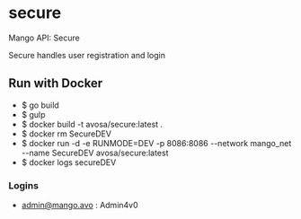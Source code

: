 # secure
Mango API: Secure

Secure handles user registration and login

## Run with Docker
* $ go build
* $ gulp
* $ docker build -t avosa/secure:latest .
* $ docker rm SecureDEV
* $ docker run -d -e RUNMODE=DEV -p 8086:8086 --network mango_net --name SecureDEV avosa/secure:latest 
* $ docker logs secureDEV

### Logins
* admin@mango.avo : Admin4v0